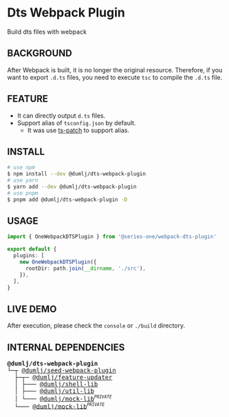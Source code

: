 <!-- This file is dynamically generated. please edit in __readme__ -->

# Dts Webpack Plugin

Build dts files with webpack

## BACKGROUND

After Webpack is built, it is no longer the original resource.
Therefore, if you want to export `.d.ts` files, you need to execute `tsc` to compile the `.d.ts` file.

## FEATURE

- It can directly output `d.ts` files.
- Support alias of `tsconfig.json` by default.
  - It was use [ts-patch](https://github.com/nonara/ts-patch) to support alias.

## INSTALL

```bash
# use npm
$ npm install --dev @dumlj/dts-webpack-plugin
# use yarn
$ yarn add --dev @dumlj/dts-webpack-plugin
# use pnpm
$ pnpm add @dumlj/dts-webpack-plugin -D
```

## USAGE

```ts
import { OneWebpackDTSPlugin } from '@series-one/webpack-dts-plugin'

export default {
  plugins: [
    new OneWebpackDTSPlugin({
      rootDir: path.join(__dirname, './src'),
    }),
  ],
}
```

## LIVE DEMO

After execution, please check the `console` or `./build` directory.

<dumlj-stackblitz height="800px" src="@dumlj-example/dts-webpack-plugin"></dumlj-stackblitz>

## INTERNAL DEPENDENCIES

<pre>
<b>@dumlj/dts-webpack-plugin</b>
└─┬ <a href="https://github.com/dumlj/dumlj-build/tree/main/@webpack-plugin/dts-webpack-plugin">@dumlj/seed-webpack-plugin</a>
  ├─┬─ <a href="https://github.com/dumlj/dumlj-build/tree/main/@webpack-plugin/dts-webpack-plugin">@dumlj/feature-updater</a>
  │ ├─── <a href="https://github.com/dumlj/dumlj-build/tree/main/@webpack-plugin/dts-webpack-plugin">@dumlj/shell-lib</a>
  │ ├─── <a href="https://github.com/dumlj/dumlj-build/tree/main/@webpack-plugin/dts-webpack-plugin">@dumlj/util-lib</a>
  │ └─── <a href="https://github.com/dumlj/dumlj-build/tree/main/@webpack-plugin/dts-webpack-plugin">@dumlj/mock-lib</a><sup><small><i>PRIVATE</i></small></sup>
  └─── <a href="https://github.com/dumlj/dumlj-build/tree/main/@webpack-plugin/dts-webpack-plugin">@dumlj/mock-lib</a><sup><small><i>PRIVATE</i></small></sup>
</pre>
